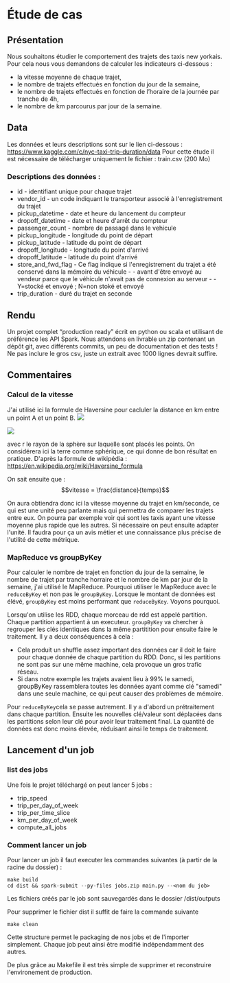 # Étude de cas
## Présentation
Nous souhaitons étudier le comportement des trajets des taxis new yorkais. Pour cela nous
vous demandons de calculer les indicateurs ci-dessous :
- la vitesse moyenne de chaque trajet,
- le nombre de trajets effectués en fonction du jour de la semaine,
- le nombre de trajets effectués en fonction de l’horaire de la journée par tranche de 4h,
- le nombre de km parcourus par jour de la semaine.

## Data
Les données et leurs descriptions sont sur le lien ci-dessous :
https://www.kaggle.com/c/nyc-taxi-trip-duration/data
Pour cette étude il est nécessaire de télécharger uniquement le fichier : train.csv (200 Mo)
### Descriptions des données :
- id - identifiant unique pour chaque trajet
- vendor_id - un code indiquant le transporteur associé à l'enregistrement du trajet
- pickup_datetime - date et heure du lancement du compteur
- dropoff_datetime - date et heure d'arrêt du compteur
- passenger_count - nombre de passagé dans le vehicule
- pickup_longitude - longitude du point de départ
- pickup_latitude - latitude du point de départ
- dropoff_longitude - longitude du point d'arrivé 
- dropoff_latitude - latitude du point d'arrivé
- store_and_fwd_flag - Ce flag indique si l'enregistrement du trajet a été conservé dans la mémoire du véhicule - - avant d'être envoyé au vendeur parce que le véhicule n'avait pas de connexion au serveur - - Y=stocké et envoyé ; N=non stoké et envoyé
- trip_duration - duré du trajet en seconde

## Rendu
Un projet complet “production ready” écrit en python ou scala et utilisant de préférence les API
Spark. Nous attendons en livrable un zip contenant un dépôt git, avec différents commits, un
peu de documentation et des tests ! Ne pas inclure le gros csv, juste un extrait avec 1000 lignes
devrait suffire.


## Commentaires 

### Calcul de la vitesse 

J'ai utilisé ici la formule de Haversine pour cacluler la distance en km entre un point A et un point B.
<img src="https://render.githubusercontent.com/render/math?math=a = sin^2(\frac{lat_B-lat_A}{2})+ cos(lat_A)*cos(lat_B)*sin^2(\frac{long_B-long_A}{2})">


<img src="https://render.githubusercontent.com/render/math?math=d=2*r*arcsin(\sqrt{a})">


avec r le rayon de la sphère sur laquelle sont placés les points. On considérera ici la terre comme sphérique, ce qui donne de bon résultat en pratique.
D'après la formule de wikipédia : https://en.wikipedia.org/wiki/Haversine_formula


On sait ensuite que :
$$vitesse = \frac{distance}{temps}$$

On aura obtiendra donc ici la vitesse moyenne du trajet en km/seconde, ce qui est une unité peu parlante mais qui permettra de comparer les trajets entre eux. On pourra par exemple voir qui sont les taxis ayant une vitesse moyenne plus rapide que les autres. Si nécessaire on peut ensuite adapter l'unité. Il faudra pour ça un avis métier et une connaissance plus précise de l'utilité de cette métrique.

### MapReduce vs groupByKey

Pour calculer le nombre de trajet en fonction du jour de la semaine, le nombre de trajet par tranche horraire et le nombre de km par jour de la semaine, j'ai utilisé le MapReduce.
Pourquoi utiliser le MapReduce avec le `reduceByKey` et non pas le `groupByKey`.
Lorsque le montant de données est élévé, `groupByKey` est moins performant que `reduceByKey`. Voyons pourquoi.


Lorsqu'on utilise les RDD, chaque morceau de rdd est appelé partition. Chaque partition appartient à un executeur.
`groupByKey` va chercher à regrouper les clés identiques dans la même partitition pour ensuite faire le traitement.
Il y a deux conséquences à cela :

- Cela produit un shuffle assez important des données car il doit le faire pour chaque donnée de chaque partition du RDD. Donc, si les partitions ne sont pas sur une même machine, cela provoque un gros trafic réseau.
- Si dans notre exemple les trajets avaient lieu à 99% le samedi, groupByKey rassemblera toutes les données ayant comme clé "samedi" dans une seule machine, ce qui peut causer des problèmes de mémoire.

Pour `reduceByKey`cela se passe autrement. Il y a d'abord un prétraitement dans chaque partition. Ensuite les nouvelles clé/valeur sont déplacées dans les partitions selon leur clé pour avoir leur traitement final.
La quantité de données est donc moins élevée, réduisant ainsi le temps de traitement.



## Lancement d'un job 

### list des jobs
Une fois le projet téléchargé on peut lancer 5 jobs : 
- trip_speed 
- trip_per_day_of_week
- trip_per_time_slice
- km_per_day_of_week
- compute_all_jobs

### Comment lancer un job 

Pour lancer un job il faut executer les commandes suivantes (à partir de la racine du dossier) : 
```shell
make build
cd dist && spark-submit --py-files jobs.zip main.py --<nom du job>
```

Les fichiers créés par le job sont sauvegardés dans le dossier /dist/outputs

Pour supprimer le fichier dist il suffit de faire la commande suivante 

```shell
make clean
```

Cette structure permet le packaging de nos jobs et de l'importer simplement.
Chaque job peut ainsi être modifié indépendamment des autres.

De plus grâce au Makefile il est très simple de supprimer et reconstruire l'environement de production. 
